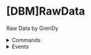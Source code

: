 # [DBM]RawData
Raw Data by GrenDy

<details><summary>Commands</summary>

* [Userinfo](https://github.com/Gr3nDy/DBM-RawData/blob/master/Commands/userinfo/Help.md)
* [Announce](https://github.com/Gr3nDy/DBM-RawData/blob/master/Commands/announce/Help.md)
</details>

<details><summary>Events</summary>

* `none`
</details>
